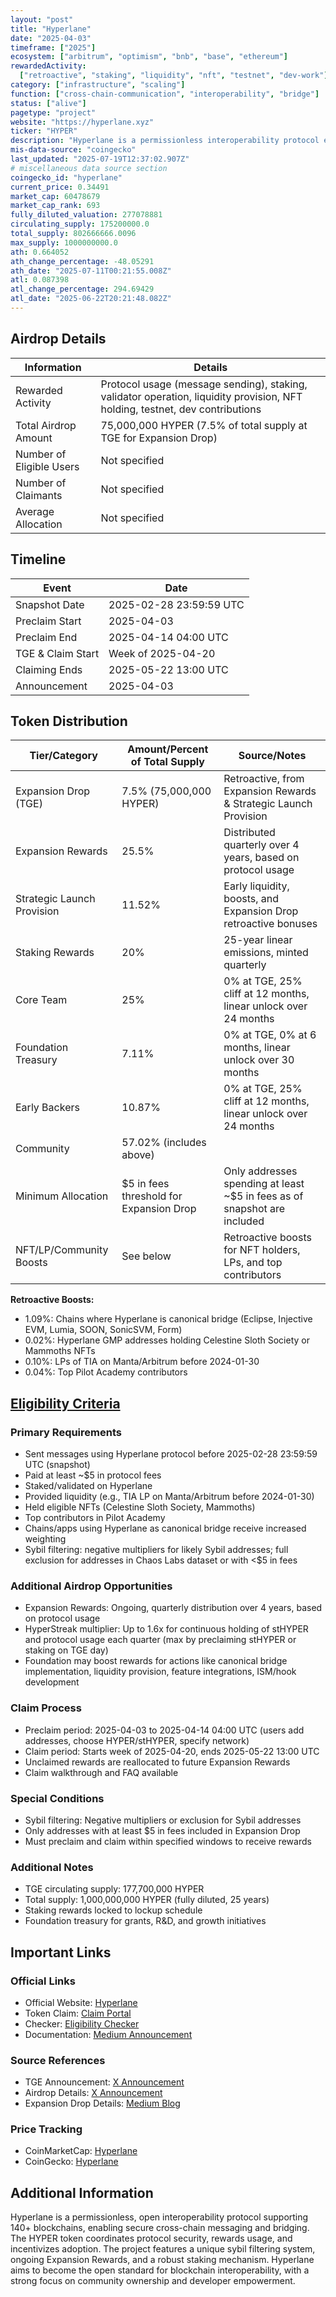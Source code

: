 ```yaml
---
layout: "post"
title: "Hyperlane"
date: "2025-04-03"
timeframe: ["2025"]
ecosystem: ["arbitrum", "optimism", "bnb", "base", "ethereum"]
rewardedActivity:
  ["retroactive", "staking", "liquidity", "nft", "testnet", "dev-work"]
category: ["infrastructure", "scaling"]
function: ["cross-chain-communication", "interoperability", "bridge"]
status: ["alive"]
pagetype: "project"
website: "https://hyperlane.xyz"
ticker: "HYPER"
description: "Hyperlane is a permissionless interoperability protocol enabling open, secure, and customizable cross-chain messaging and bridging across 140+ blockchains."
mis-data-source: "coingecko"
last_updated: "2025-07-19T12:37:02.907Z"
# miscellaneous data source section
coingecko_id: "hyperlane"
current_price: 0.34491
market_cap: 60478679
market_cap_rank: 693
fully_diluted_valuation: 277078881
circulating_supply: 175200000.0
total_supply: 802666666.0096
max_supply: 1000000000.0
ath: 0.664052
ath_change_percentage: -48.05291
ath_date: "2025-07-11T00:21:55.008Z"
atl: 0.087398
atl_change_percentage: 294.69429
atl_date: "2025-06-22T20:21:48.082Z"
---
```


## Airdrop Details

| Information              | Details                                                                                                                      |
| ------------------------ | ---------------------------------------------------------------------------------------------------------------------------- |
| Rewarded Activity        | Protocol usage (message sending), staking, validator operation, liquidity provision, NFT holding, testnet, dev contributions |
| Total Airdrop Amount     | 75,000,000 HYPER (7.5% of total supply at TGE for Expansion Drop)                                                            |
| Number of Eligible Users | Not specified                                                                                                                |
| Number of Claimants      | Not specified                                                                                                                |
| Average Allocation       | Not specified                                                                                                                |

## Timeline

| Event             | Date                    |
| ----------------- | ----------------------- |
| Snapshot Date     | 2025-02-28 23:59:59 UTC |
| Preclaim Start    | 2025-04-03              |
| Preclaim End      | 2025-04-14 04:00 UTC    |
| TGE & Claim Start | Week of 2025-04-20      |
| Claiming Ends     | 2025-05-22 13:00 UTC    |
| Announcement      | 2025-04-03              |

## Token Distribution

| Tier/Category              | Amount/Percent of Total Supply          | Source/Notes                                                             |
| -------------------------- | --------------------------------------- | ------------------------------------------------------------------------ |
| Expansion Drop (TGE)       | 7.5% (75,000,000 HYPER)                 | Retroactive, from Expansion Rewards & Strategic Launch Provision         |
| Expansion Rewards          | 25.5%                                   | Distributed quarterly over 4 years, based on protocol usage              |
| Strategic Launch Provision | 11.52%                                  | Early liquidity, boosts, and Expansion Drop retroactive bonuses          |
| Staking Rewards            | 20%                                     | 25-year linear emissions, minted quarterly                               |
| Core Team                  | 25%                                     | 0% at TGE, 25% cliff at 12 months, linear unlock over 24 months          |
| Foundation Treasury        | 7.11%                                   | 0% at TGE, 0% at 6 months, linear unlock over 30 months                  |
| Early Backers              | 10.87%                                  | 0% at TGE, 25% cliff at 12 months, linear unlock over 24 months          |
| Community                  | 57.02% (includes above)                 |                                                                          |
| Minimum Allocation         | $5 in fees threshold for Expansion Drop | Only addresses spending at least ~$5 in fees as of snapshot are included |
| NFT/LP/Community Boosts    | See below                               | Retroactive boosts for NFT holders, LPs, and top contributors            |

**Retroactive Boosts:**

- 1.09%: Chains where Hyperlane is canonical bridge (Eclipse, Injective EVM, Lumia, SOON, SonicSVM, Form)
- 0.02%: Hyperlane GMP addresses holding Celestine Sloth Society or Mammoths NFTs
- 0.10%: LPs of TIA on Manta/Arbitrum before 2024-01-30
- 0.04%: Top Pilot Academy contributors

## [Eligibility Criteria](http://medium.com/@hyperlane_fdn/introducing-hyper-f3846883f1f5)

### Primary Requirements

- Sent messages using Hyperlane protocol before 2025-02-28 23:59:59 UTC (snapshot)
- Paid at least ~$5 in protocol fees
- Staked/validated on Hyperlane
- Provided liquidity (e.g., TIA LP on Manta/Arbitrum before 2024-01-30)
- Held eligible NFTs (Celestine Sloth Society, Mammoths)
- Top contributors in Pilot Academy
- Chains/apps using Hyperlane as canonical bridge receive increased weighting
- Sybil filtering: negative multipliers for likely Sybil addresses; full exclusion for addresses in Chaos Labs dataset or with <$5 in fees

### Additional Airdrop Opportunities

- Expansion Rewards: Ongoing, quarterly distribution over 4 years, based on protocol usage
- HyperStreak multiplier: Up to 1.6x for continuous holding of stHYPER and protocol usage each quarter (max by preclaiming stHYPER or staking on TGE day)
- Foundation may boost rewards for actions like canonical bridge implementation, liquidity provision, feature integrations, ISM/hook development

### Claim Process

- Preclaim period: 2025-04-03 to 2025-04-14 04:00 UTC (users add addresses, choose HYPER/stHYPER, specify network)
- Claim period: Starts week of 2025-04-20, ends 2025-05-22 13:00 UTC
- Unclaimed rewards are reallocated to future Expansion Rewards
- Claim walkthrough and FAQ available

### Special Conditions

- Sybil filtering: Negative multipliers or exclusion for Sybil addresses
- Only addresses with at least $5 in fees included in Expansion Drop
- Must preclaim and claim within specified windows to receive rewards

### Additional Notes

- TGE circulating supply: 177,700,000 HYPER
- Total supply: 1,000,000,000 HYPER (fully diluted, 25 years)
- Staking rewards locked to lockup schedule
- Foundation treasury for grants, R&D, and growth initiatives

## Important Links

### Official Links

- Official Website: [Hyperlane](https://hyperlane.xyz)
- Token Claim: [Claim Portal](http://claim.hyperlane.foundation)
- Checker: [Eligibility Checker](https://hyper.xyz/checker)
- Documentation: [Medium Announcement](http://medium.com/@hyperlane_fdn/introducing-hyper-f3846883f1f5)

### Source References

- TGE Announcement: [X Announcement](https://x.com/hyperlane_fdn/status/1907796297442275549)
- Airdrop Details: [X Announcement](https://x.com/hyperlane/status/1907796961257992465)
- Expansion Drop Details: [Medium Blog](http://medium.com/@hyperlane_fdn/introducing-hyper-f3846883f1f5)

### Price Tracking

- CoinMarketCap: [Hyperlane](https://coinmarketcap.com/currencies/hyperlane/)
- CoinGecko: [Hyperlane](https://www.coingecko.com/en/coins/hyperlane)

## Additional Information

Hyperlane is a permissionless, open interoperability protocol supporting 140+ blockchains, enabling secure cross-chain messaging and bridging. The HYPER token coordinates protocol security, rewards usage, and incentivizes adoption. The project features a unique sybil filtering system, ongoing Expansion Rewards, and a robust staking mechanism. Hyperlane aims to become the open standard for blockchain interoperability, with a strong focus on community ownership and developer empowerment.